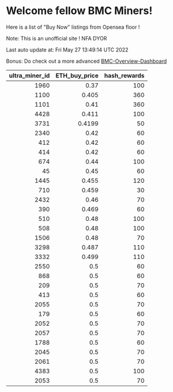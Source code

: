 # Welcome fellow BMC Miners!
Here is a list of "Buy Now" listings from Opensea floor !

Note: This is an unofficial site ! NFA DYOR

Last auto update at: Fri May 27 13:49:14 UTC 2022

Bonus: Do check out a more advanced [BMC-Overview-Dashboard](https://dune.com/defifunk/BMC-Overview-Dashboard)


|   ultra_miner_id |   ETH_buy_price |   hash_rewards |
|-----------------:|----------------:|---------------:|
|             1960 |          0.37   |            100 |
|             1100 |          0.405  |            360 |
|             1101 |          0.41   |            360 |
|             4428 |          0.411  |            100 |
|             3731 |          0.4199 |             50 |
|             2340 |          0.42   |             60 |
|              412 |          0.42   |             60 |
|              414 |          0.42   |             60 |
|              674 |          0.44   |            100 |
|               45 |          0.45   |             60 |
|             1445 |          0.455  |            120 |
|              710 |          0.459  |             30 |
|             2432 |          0.46   |             70 |
|              390 |          0.469  |             60 |
|              510 |          0.48   |            100 |
|              508 |          0.48   |            100 |
|             1506 |          0.48   |             70 |
|             3298 |          0.487  |            110 |
|             3332 |          0.499  |            110 |
|             2550 |          0.5    |             60 |
|              868 |          0.5    |             60 |
|              209 |          0.5    |             70 |
|              413 |          0.5    |             60 |
|             2055 |          0.5    |             70 |
|              179 |          0.5    |             60 |
|             2052 |          0.5    |             70 |
|             2057 |          0.5    |             70 |
|             1788 |          0.5    |             60 |
|             2045 |          0.5    |             70 |
|             2061 |          0.5    |             70 |
|             4383 |          0.5    |            100 |
|             2053 |          0.5    |             70 |